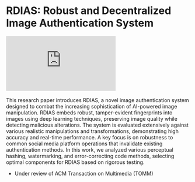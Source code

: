 # RDIAS: Robust and Decentralized Image Authentication System

![System Overview](https://github.com/Aliiiqbp/RDIAS/blob/main/ali-thesis.pdf)

This research paper introduces RDIAS, a novel image authentication system designed to combat the increasing sophistication of AI-powered image manipulation. RDIAS embeds robust, tamper-evident fingerprints into images using deep learning techniques, preserving image quality while detecting malicious alterations. The system is evaluated extensively against various realistic manipulations and transformations, demonstrating high accuracy and real-time performance. A key focus is on robustness to common social media platform operations that invalidate existing authentication methods. In this work, we analyzed various perceptual hashing, watermarking, and error-correcting code methods, selecting optimal components for RDIAS based on rigorous testing.

* Under review of ACM Transaction on Multimedia (TOMM)
